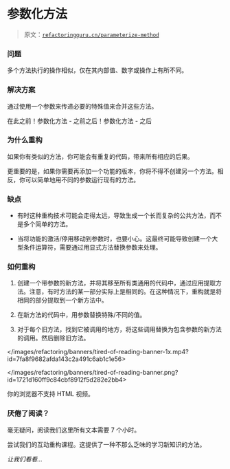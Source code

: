 # 参数化方法

> 原文：[`refactoringguru.cn/parameterize-method`](https://refactoringguru.cn/parameterize-method)

### 问题

多个方法执行的操作相似，仅在其内部值、数字或操作上有所不同。

### 解决方案

通过使用一个参数来传递必要的特殊值来合并这些方法。

在此之前！参数化方法 - 之前之后！参数化方法 - 之后

### 为什么重构

如果你有类似的方法，你可能会有重复的代码，带来所有相应的后果。

更重要的是，如果你需要再添加一个功能的版本，你将不得不创建另一个方法。相反，你可以简单地用不同的参数运行现有的方法。

### 缺点

+   有时这种重构技术可能会走得太远，导致生成一个长而复杂的公共方法，而不是多个简单的方法。

+   当将功能的激活/停用移动到参数时，也要小心。这最终可能导致创建一个大型条件运算符，需要通过用显式方法替换参数来处理。

### 如何重构

1.  创建一个带参数的新方法，并将其移至所有类通用的代码中，通过应用提取方法。注意，有时方法的某一部分实际上是相同的。在这种情况下，重构就是将相同的部分提取到一个新方法中。

1.  在新方法的代码中，用参数替换特殊/不同的值。

1.  对于每个旧方法，找到它被调用的地方，将这些调用替换为包含参数的新方法的调用。然后删除旧方法。

</images/refactoring/banners/tired-of-reading-banner-1x.mp4?id=7fa8f9682afda143c2a491c6ab1c1e56>

</images/refactoring/banners/tired-of-reading-banner.png?id=1721d160ff9c84cbf8912f5d282e2bb4>

你的浏览器不支持 HTML 视频。

### 厌倦了阅读？

毫无疑问，阅读我们这里所有文本需要 7 个小时。

尝试我们的互动重构课程。这提供了一种不那么乏味的学习新知识的方法。

*让我们看看…*
